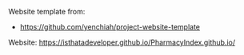Website template from:
- https://github.com/yenchiah/project-website-template

Website:
https://isthatadeveloper.github.io/PharmacyIndex.github.io/
